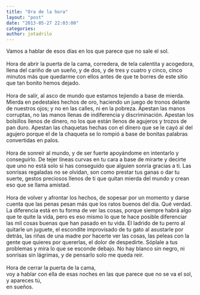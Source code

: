 ```yaml
---
title: "Ora de la hora"
layout: "post"
date: "2013-05-27 22:03:00"
categories: 
author: jotadrilo
---
```


<div class="css-full-post-content js-full-post-content">
Vamos a hablar de esos días en los que parece que no sale el sol.<br /><br />Hora de abrir la puerta de la cama, corredera, de tela calentita y acogedora, llena del cariño de un sueño, y de dos, y de tres y cuatro y cinco, cinco minutos más que quedarme con ellos antes de que te borres de este sitio que tan bonito hemos dejado.<br /><br />Hora de salir, al asco de mundo que estamos tejiendo a base de mierda. Mierda en pedestales hechos de oro, haciendo un juego de tronos delante de nuestros ojos; y no en las calles, ni en la pobreza. Apestan las manos corruptas, no las manos llenas de indiferencia y discriminación. Apestan los bolsillos llenos de dinero, no los que están llenos de agujeros y trozos de pan duro. Apestan las chaquetas hechas con el dinero que se le cayó al del agujero porque el de la chaqueta se lo rompió a base de bonitas palabras convertidas en palos.<br /><br />Hora de sonreír al mundo, y de ser fuerte apoyándome en intentarlo y conseguirlo. De tejer líneas curvas en tu cara a base de mirarte y decirte que uno no está solo si has conseguido que alguien sonría gracias a ti. Las sonrisas regaladas no se olvidan, son como prestar tus ganas o dar tu suerte, gestos preciosos llenos de ti que quitan mierda del mundo y crean eso que se llama amistad.<br /><br />Hora de volver y afrontar los hechos, de sopesar por un momento y darse cuenta que las penas pesan más que los ratos buenos del día. Qué verdad. La diferencia está en tu forma de ver las cosas, porque siempre habrá algo que te quite la vida, pero es eso mismo lo que te hace posible diferenciar las mil cosas buenas que han pasado en tu vida. El ladrido de tu perro al quitarle un juguete, el escondite improvisado de tu gato al asustarle por detrás, las riñas de una madre por hacerte ver las cosas, las peleas con la gente que quieres por quererlas, el dolor de despedirte. Sóplale a tus problemas y mira lo que se esconde debajo. No hay blanco sin negro, ni sonrisas sin lágrimas, y de pensarlo solo me queda reír.<br /><br />Hora de cerrar la puerta de la cama,<br />voy a hablar con ella de esas noches en las que parece que no se va el sol,<br />y apareces tú,<br />en sueños.
</div>